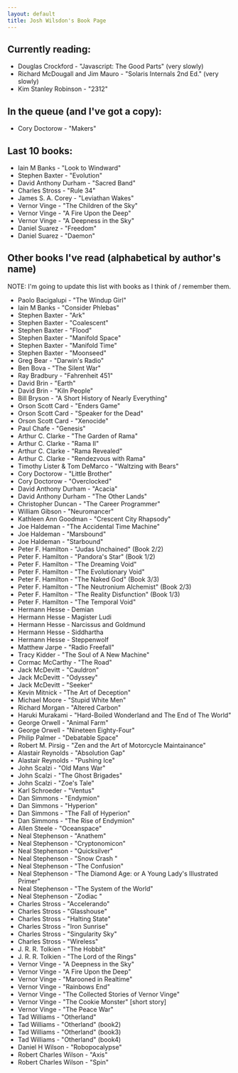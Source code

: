 ```yaml
---
layout: default
title: Josh Wilsdon's Book Page
---
```


## Currently reading:

 * Douglas Crockford - "Javascript: The Good Parts" (very slowly)
 * Richard McDougall and Jim Mauro - "Solaris Internals 2nd Ed." (very slowly)
 * Kim Stanley Robinson - "2312"

## In the queue (and I've got a copy):

 * Cory Doctorow - "Makers"

## Last 10 books:

 * Iain M Banks - "Look to Windward" <!-- completed: 2012-08-?? -->
 * Stephen Baxter - "Evolution" <!-- completed: 2012-06-27 -->
 * David Anthony Durham - "Sacred Band" <!-- completed 2012-04-?? -->
 * Charles Stross - "Rule 34" <!-- completed 2012-03-12 -->
 * James S. A. Corey - "Leviathan Wakes" <!-- completed: 2012-02-?? -->
 * Vernor Vinge - "The Children of the Sky" <!-- completed: 2012-01-15 -->
 * Vernor Vinge - "A Fire Upon the Deep" <!-- last completed: 2011-12-16 -->
 * Vernor Vinge - "A Deepness in the Sky" <!-- last completed: 2011-11-13 -->
 * Daniel Suarez - "Freedom" <!-- completed: 2011-10-19 -->
 * Daniel Suarez - "Daemon" <!-- completed: 2011-10-12 -->

## Other books I've read (alphabetical by author's name)

NOTE: I'm going to update this list with books as I think of / remember them.

 * Paolo Bacigalupi - "The Windup Girl" <!-- completed: 2010-06-18 -->
 * Iain M Banks - "Consider Phlebas" <!-- completed: 2010-11-04 -->
 * Stephen Baxter - "Ark" <!-- completed: 2011-09-xx -->
 * Stephen Baxter - "Coalescent"
 * Stephen Baxter - "Flood" <!-- completed: 2011-08-xx -->
 * Stephen Baxter - "Manifold Space" <!-- completed: 2002-04-xx -->
 * Stephen Baxter - "Manifold Time"  <!-- completed: 2002-07-xx -->
 * Stephen Baxter - "Moonseed"
 * Greg Bear - "Darwin's Radio"
 * Ben Bova - "The Silent War" <!-- completed: 2011-09-29 -->
 * Ray Bradbury - "Fahrenheit 451"
 * David Brin - "Earth"  <!-- completed: 2004-05-xx -->
 * David Brin - "Kiln People"
 * Bill Bryson - "A Short History of Nearly Everything"
 * Orson Scott Card - "Enders Game"
 * Orson Scott Card - "Speaker for the Dead"
 * Orson Scott Card - "Xenocide"
 * Paul Chafe - "Genesis" <!-- completed: 2010-04-16 -->
 * Arthur C. Clarke - "The Garden of Rama"
 * Arthur C. Clarke - "Rama II"
 * Arthur C. Clarke - "Rama Revealed"
 * Arthur C. Clarke - "Rendezvous with Rama"
 * Timothy Lister & Tom DeMarco - "Waltzing with Bears" <!-- completed: 2003-09-xx -->
 * Cory Doctorow - "Little Brother"
 * Cory Doctorow - "Overclocked"
 * David Anthony Durham - "Acacia" <!-- completed: 2010-02-02 -->
 * David Anthony Durham - "The Other Lands" <!-- completed: 2010-10-14 -->
 * Christopher Duncan - "The Career Programmer" <!-- completed: 2003-09-xx -->
 * William Gibson - "Neuromancer" <!-- completed: 2002-10-xx -->
 * Kathleen Ann Goodman - "Crescent City Rhapsody" <!-- completed: 2002-08-xx -->
 * Joe Haldeman - "The Accidental Time Machine"
 * Joe Haldeman - "Marsbound" <!-- completed: 2010-03-27 -->
 * Joe Haldeman - "Starbound" <!-- completed: 2011-07-05 -->
 * Peter F. Hamilton - "Judas Unchained" (Book 2/2)
 * Peter F. Hamilton - "Pandora's Star" (Book 1/2)
 * Peter F. Hamilton - "The Dreaming Void" <!-- completed: 2010-09-03 -->
 * Peter F. Hamilton - "The Evolutionary Void" <!-- completed: 2010-10-01 -->
 * Peter F. Hamilton - "The Naked God" (Book 3/3)
 * Peter F. Hamilton - "The Neutronium Alchemist" (Book 2/3)
 * Peter F. Hamilton - "The Reality Disfunction" (Book 1/3)
 * Peter F. Hamilton - "The Temporal Void" <!-- completed: 2010-09-19 -->
 * Hermann Hesse - Demian
 * Hermann Hesse - Magister Ludi
 * Hermann Hesse - Narcissus and Goldmund
 * Hermann Hesse - Siddhartha
 * Hermann Hesse - Steppenwolf
 * Matthew Jarpe - "Radio Freefall" <!-- completed: 2010-04-01 -->
 * Tracy Kidder - "The Soul of A New Machine" <!-- completed: 2011-04-xx -->
 * Cormac McCarthy - "The Road"
 * Jack McDevitt - "Cauldron" <!-- completed: 2010-03-23 -->
 * Jack McDevitt - "Odyssey" <!-- completed: 2010-04-11 -->
 * Jack McDevitt - "Seeker" <!-- completed: 2010-07-14 -->
 * Kevin Mitnick - "The Art of Deception" <!-- completed: 2002-12-xx -->
 * Michael Moore - "Stupid White Men" <!-- completed: 2003-12-xx -->
 * Richard Morgan - "Altered Carbon" <!-- completed: 2003-07-xx -->
 * Haruki Murakami - "Hard-Boiled Wonderland and The End of The World" <!-- 2004-10-xx -->
 * George Orwell - "Animal Farm"
 * George Orwell - "Nineteen Eighty-Four"
 * Philip Palmer - "Debatable Space"
 * Robert M. Pirsig - "Zen and the Art of Motorcycle Maintainance" <!-- completed: 2003-07-xx -->
 * Alastair Reynolds - "Absolution Gap"
 * Alastair Reynolds - "Pushing Ice" <!-- completed: 2010-03-01 -->
 * John Scalzi - "Old Mans War"
 * John Scalzi - "The Ghost Brigades"
 * John Scalzi - "Zoe's Tale" <!-- completed: 2010-03-06 -->
 * Karl Schroeder - "Ventus" <!-- completed: 2002-04-xx -->
 * Dan Simmons - "Endymion" <!-- completed: 2004-08-xx -->
 * Dan Simmons - "Hyperion" <!-- completed: 2004-07-xx -->
 * Dan Simmons - "The Fall of Hyperion" <!-- completed: 2004-08-xx -->
 * Dan Simmons - "The Rise of Endymion" <!-- completed: 2004-09-xx -->
 * Allen Steele - "Oceanspace" <!-- completed: 2002-06-xx -->
 * Neal Stephenson - "Anathem" <!-- completed: 2010-05-27 -->
 * Neal Stephenson - "Cryptonomicon"
 * Neal Stephenson - "Quicksilver" <!-- completed: 2003-12-xx -->
 * Neal Stephenson - "Snow Crash "
 * Neal Stephenson - "The Confusion"
 * Neal Stephenson - "The Diamond Age: or A Young Lady's Illustrated Primer"
 * Neal Stephenson - "The System of the World"
 * Neal Stephenson - "Zodiac "
 * Charles Stross - "Accelerando"
 * Charles Stross - "Glasshouse"
 * Charles Stross - "Halting State"
 * Charles Stross - "Iron Sunrise"
 * Charles Stross - "Singularity Sky" <!-- completed: 2004-09-xx -->
 * Charles Stross - "Wireless" <!-- completed: 2011-02-xx -->
 * J. R. R. Tolkien - "The Hobbit"
 * J. R. R. Tolkien - "The Lord of the Rings"
 * Vernor Vinge - "A Deepness in the Sky"
 * Vernor Vinge - "A Fire Upon the Deep" <!-- completed: 2002-09-xx -->
 * Vernor Vinge - "Marooned in Realtime" <!-- completed: 2002-04-xx -->
 * Vernor Vinge - "Rainbows End"
 * Vernor Vinge - "The Collected Stories of Vernor Vinge" <!-- completed: 2004-03-xx -->
 * Vernor Vinge - "The Cookie Monster" \[short story\] <!-- completed: 2004-05-xx -->
 * Vernor Vinge - "The Peace War" <!-- completed: 2004-02 -->
 * Tad Williams - "Otherland" <!-- completed: 2002-11-xx -->
 * Tad Williams - "Otherland" (book2) <!-- completed: 2003-02-xx -->
 * Tad Williams - "Otherland" (book3) <!-- completed: 2003-03-xx -->
 * Tad Williams - "Otherland" (book4) <!-- completed: 2003-04-xx -->
 * Daniel H Wilson - "Robopocalypse" <!-- completed: 2011-07-13 -->
 * Robert Charles Wilson - "Axis" <!-- completed: 2010-03-12 -->
 * Robert Charles Wilson - "Spin"

